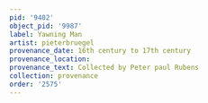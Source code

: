 ```yaml
---
pid: '9402'
object_pid: '9987'
label: Yawning Man
artist: pieterbruegel
provenance_date: 16th century to 17th century
provenance_location:
provenance_text: Collected by Peter paul Rubens
collection: provenance
order: '2575'
---
```

